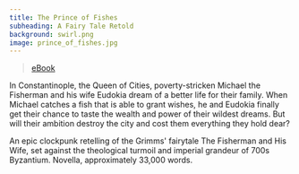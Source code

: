 ```yaml
---
title: The Prince of Fishes
subheading: A Fairy Tale Retold
background: swirl.png
image: prince_of_fishes.jpg
---
```


> [<i class="fa fa-amazon" aria-hidden="true"></i> eBook](http://www.amazon.com/Prince-Fishes-Fairy-Tales-Retold-ebook/dp/B0131LAEU0/)

In Constantinople, the Queen of Cities, poverty-stricken Michael the Fisherman and his wife Eudokia dream of a better life for their family. When Michael catches a fish that is able to grant wishes, he and Eudokia finally get their chance to taste the wealth and power of their wildest dreams. But will their ambition destroy the city and cost them everything they hold dear?

An epic clockpunk retelling of the Grimms' fairytale The Fisherman and His Wife, set against the theological turmoil and imperial grandeur of 700s Byzantium. Novella, approximately 33,000 words.
